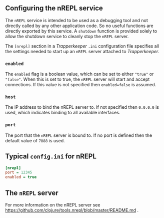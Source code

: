## Configuring the nREPL service

The `nREPL` service is intended to be used as a debugging tool and not directly called by any
other application code. So no useful functions are directly exported by this service. A `shutdown`
function is provided solely to allow the shutdown service to cleanly stop the `nREPL` server.

The `[nrepl]` section in a _Trapperkeeper_ `.ini` configuration file specifies all the settings
needed to start up an `nREPL` server attached to _Trapperkeeper_.

### `enabled`

The `enabled` flag is a boolean value, which can be set to either `"true"` or `"false"`. When
this is set to true, the `nREPL` server will start and accept connections. If this value is
not specified then `enabled=false` is assumed.

### `host`

The IP address to bind the nREPL server to. If not specified then `0.0.0.0` is used, which
indicates binding to all available interfaces.

### `port`

The port that the `nREPL` server is bound to. If no port is defined then the default value
of `7888` is used.

## Typical `config.ini` for nREPL

```ini
[nrepl]
port = 12345
enabled = true
```

## The `nREPL` server

For more information on the nREPL server see https://github.com/clojure/tools.nrepl/blob/master/README.md .

